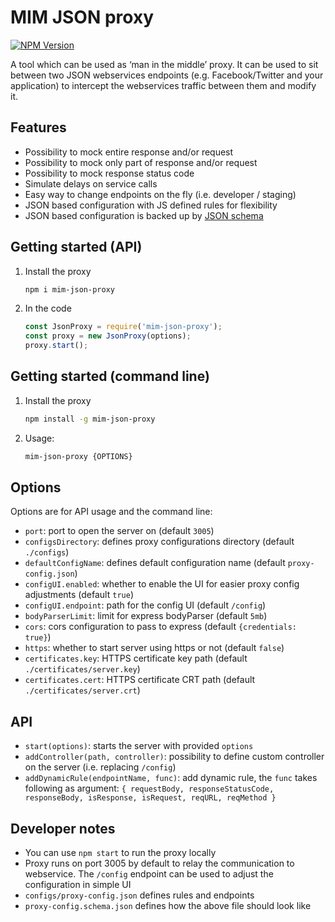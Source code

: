 # MIM JSON proxy

[![NPM Version][npm-image]][npm-url]

[npm-image]: https://img.shields.io/npm/v/mim-json-proxy.svg
[npm-url]: https://www.npmjs.com/package/mim-json-proxy

A tool which can be used as ‘man in the middle’ proxy. It can be used to sit between two JSON webservices endpoints (e.g. Facebook/Twitter and your application) to intercept the webservices traffic between them and modify it.

## Features

* Possibility to mock entire response and/or request
* Possibility to mock only part of response and/or request
* Possibility to mock response status code
* Simulate delays on service calls
* Easy way to change endpoints on the fly (i.e. developer / staging)
* JSON based configuration with JS defined rules for flexibility
* JSON based configuration is backed up by [JSON schema](https://github.com/Nazin/json-proxy/blob/master/proxy-config.schema.json)

## Getting started (API)
1. Install the proxy
    ```bash
    npm i mim-json-proxy
    ```
1. In the code
    ```javascript
    const JsonProxy = require('mim-json-proxy');
    const proxy = new JsonProxy(options);
    proxy.start();
    ```

## Getting started (command line)
1. Install the proxy
    ```bash
    npm install -g mim-json-proxy
    ```
1. Usage:
    ```bash
    mim-json-proxy {OPTIONS}
    ```

## Options

Options are for API usage and the command line:

- `port`: port to open the server on (default `3005`)
- `configsDirectory`: defines proxy configurations directory (default `./configs`)
- `defaultConfigName`: defines default configuration name (default `proxy-config.json`) 
- `configUI.enabled`: whether to enable the UI for easier proxy config adjustments (default `true`)
- `configUI.endpoint`: path for the config UI (default `/config`)
- `bodyParserLimit`: limit for express bodyParser (default `5mb`)
- `cors`: cors configuration to pass to express (default `{credentials: true}`)
- `https`: whether to start server using https or not (default `false`)
- `certificates.key`: HTTPS certificate key path (default `./certificates/server.key`)
- `certificates.cert`: HTTPS certificate CRT path (default `./certificates/server.crt`)

## API

- `start(options)`: starts the server with provided `options`
- `addController(path, controller)`: possibility to define custom controller on the server (i.e. replacing `/config`)
- `addDynamicRule(endpointName, func)`: add dynamic rule, the `func` takes following as argument: `{ requestBody, responseStatusCode, responseBody, isResponse, isRequest, reqURL, reqMethod }`

## Developer notes
- You can use `npm start` to run the proxy locally
- Proxy runs on port 3005 by default to relay the communication to webservice. The `/config` endpoint can be used to adjust the configuration in simple UI
- `configs/proxy-config.json` defines rules and endpoints
- `proxy-config.schema.json` defines how the above file should look like
